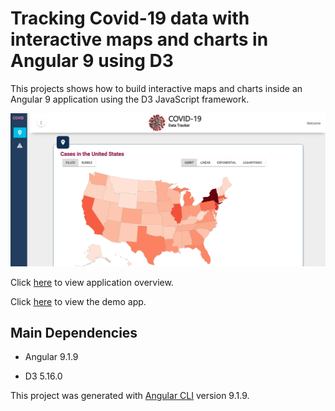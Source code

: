 # Tracking Covid-19 data with interactive maps and charts in Angular 9 using D3

This projects shows how to build interactive maps and charts inside an Angular 9 application using the D3 JavaScript framework.

![GitHub Preview](/images/preview.png)

Click [here](https://medium.com/@johncbowyer/covid-19-maps-in-angular-9-using-d3-js-b14843795a0c) to view application overview.

Click [here](https://jcbowyer.github.io/d3-in-angular/) to view the demo app.

## Main Dependencies

- Angular 9.1.9

- D3 5.16.0


This project was generated with [Angular CLI](https://github.com/angular/angular-cli) version 9.1.9.

